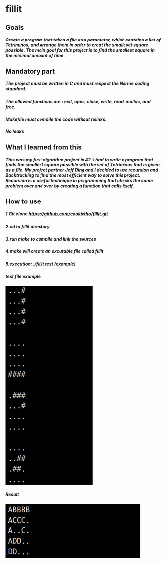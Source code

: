 # fillit
## Goals
##### Create a program that takes a file as a parameter, which contains a list of Tetriminos, and arrange them in order to creat the smalleset square possible. The main goal for this project is to find the smallest square in the minimal amount of time.
## Mandatory part
##### The project must be written in C and must respect the Norme coding standard.
##### The allowed functions are : exit, open, close, write, read, malloc, and free.
##### Makefile must compile the code without relinks.
##### No leaks
## What I learned from this
##### This was my first algorithm project in 42. I had to write a program that finds the smallest square possible with the set of Tetriminos that is given as a file. My project partner Jeff Ding and I decided to use recursion and Backtracking to find the most efficient way to solve this project. Recursion is a useful technique in programming that checks the same problem over and over by creating a function that calls itself.
## How to use
##### 1.Git clone https://github.com/cookietho/fillit.git
##### 2.cd to fillit directory
##### 3.run make to compile and link the sources
##### 4.make will create an excutable file called fillit
##### 5.execution:   ./fillit test   (example)

##### test file example
![test sample](https://github.com/cookietho/fillit/blob/master/Screen%20Shot%202019-02-18%20at%202.09.37%20PM.png)

##### Result
![result sample](https://github.com/cookietho/fillit/blob/master/Screen%20Shot%202019-02-18%20at%202.30.21%20PM.png)
